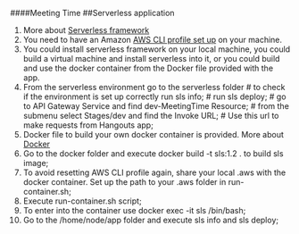 
####Meeting Time
##Serverless application

1. More about [Serverless framework](https://serverless.com/)
  1. You need to have an Amazon [AWS CLI profile set up](https://docs.aws.amazon.com/cli/latest/userguide/cli-chap-getting-started.html) on your machine.
  2. You could install serverless framework on your local machine, you could build a virtual machine and install serverless into it, or you could build and use the docker container from the Docker file provided with the app.
  3. From the serverless environment go to the serverless folder
    # to check if the environment is set up correctly run sls info;
    # run sls deploy;
    # go to API Gateway Service and find dev-MeetingTime Resource;
    # from the submenu select Stages/dev and find the Invoke URL;
    # Use this url to make requests from Hangouts app;
2. Docker file to build your own docker container is provided. More about [Docker](https://www.docker.com/)
  1. Go to the docker folder and execute docker build -t sls:1.2 . to build sls image;
  2. To avoid resetting AWS CLI profile again, share your local .aws with the docker container. Set up the path to your .aws folder in run-container.sh;
  3. Execute run-container.sh script;
  4. To enter into the container use docker exec -it sls /bin/bash;
  5. Go to the /home/node/app folder and execute sls info and sls deploy;
